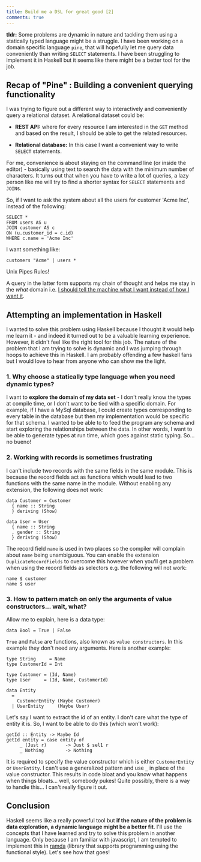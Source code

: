 ```yaml
---
title: Build me a DSL for great good [2]
comments: true
---
```


**tldr:** Some problems are dynamic in nature and tackling them using a
statically typed language might be a struggle. I have been working on a domain
specific language `pine`, that will hopefully let me query data conveniently
than writing `SELECT` statements. I have been struggling to implement it in
Haskell but it seems like there might be a better tool for the job.

## Recap of "Pine" : Building a convenient querying functionality

I was trying to figure out a different way to interactively and conveniently
query a relational dataset. A relational dataset could be:

- **REST API:** where for every resource I am interested in the `GET` method and
based on the result, I should be able to get the related resources.

- **Relational database:** In this case I want a convenient way to write
  `SELECT` statements.

For me, convenience is about staying on the command line (or inside the
editor) - basically using text to search the data with the minimum number of
characters. It turns out that when you have to write a lot of queries, a lazy
person like me will try to find a shorter syntax for `SELECT` statements and
`JOIN`s.

So, if I want to ask the system about all the users for customer 'Acme Inc',
instead of the following:

```
SELECT *
FROM users AS u
JOIN customer AS c
ON (u.customer_id = c.id)
WHERE c.name = 'Acme Inc'
```

I want something like:

```
customers "Acme" | users *
```

Unix Pipes Rules!

A query in the latter form supports my chain of thought and helps me stay in the
*what* domain
i.e.
[I should tell the machine what I want instead of how I want it][focusing-on-what-matters].

## Attempting an implementation in Haskell

I wanted to solve this problem using Haskell because I thought it would help me
learn it - and indeed it turned out to be a valuable learning experience.
However, it didn't feel like the right tool for this job. The nature of the
problem that I am trying to solve is dynamic and I was jumping through hoops to
achieve this in Haskell. I am probably offending a few haskell fans but I would
love to hear from anyone who can show me the light.

### 1. Why choose a statically type language when you need dynamic types?

I want to **explore the domain of my data set** - I don't really know the types
at compile time, or I don't want to be tied with a specific domain. For example,
if I have a MySql database, I could create types corresponding to every table in
the database but then my implementation would be specific for that schema. I
wanted to be able to to feed the program any schema and start exploring the relationships
between the data. In other words, I want to be able to generate types at run
time, which goes against static typing. So... no bueno!

### 2. Working with records is sometimes frustrating

I can't include two records with the same fields in the same module. This is
because the record fields act as functions which would lead to two functions
with the same name in the module. Without enabling any extension, the following
does not work:

```
data Customer = Customer
  { name :: String
  } deriving (Show)
  
data User = User
  { name :: String
  , gender :: String
  } deriving (Show)
```

The record field `name` is used in two places so the compiler will complain
about `name` being unambiguous. You can enable the extension
`DuplicateRecordFields` to overcome this however when you'll get a problem when
using the record fields as selectors e.g. the following will not work:

```
name $ customer
name $ user
```

### 3. How to pattern match on only the arguments of value constructors... wait, what?

Allow me to explain, here is a data type:

```
data Bool = True | False
```

`True` and `False` are functions, also known as `value constructors`. In this
example they don't need any arguments. Here is another example:

```
type String     = Name
type CustomerId = Int

type Customer = (Id, Name)
type User     = (Id, Name, CustomerId)

data Entity
  =
    CustomerEntity (Maybe Customer)
  | UserEntity     (Maybe User)
```

Let's say I want to extract the id of an entity. I don't care what the type of entity it is. So, I want to be able to do this (which won't work):

```
getId :: Entity -> Maybe Id
getId entity = case entity of
     _ (Just r)       -> Just $ sel1 r
     _ Nothing        -> Nothing
```

It is required to specify the value constructor which is either `CustomerEntity`
or `UserEntity`. I can't use a generalized pattern and use `_` in place of the
value constructor. This results in code bloat and you know what happens when
things bloats... well, somebody pukes! Quite possibly, there is a
way to handle this... I can't really figure it out.

## Conclusion

Haskell seems like a really powerful tool but **if the nature of the problem is
data exploration, a dynamic language might be a better fit**. I'll use the
concepts that I have learned and try to solve this problem in another language.
Only because I am familiar with javascript, I am tempted to implement this
in [ramda][ramda] (library that supports programming using the functional
style). Let's see how that goes!

[focusing-on-what-matters]: https://ahmadnazir.github.io/posts/2017-07-11-focusing-on-what-matters/post.html
[ramda]: http://ramdajs.com/
